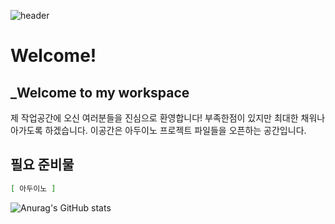 ![header](https://capsule-render.vercel.app/api?type=wave&color=auto&height=300&section=header&text=Arduino_Project&fontSize=90)
# Welcome!
## _Welcome to my workspace

제 작업공간에 오신 여러분들을 진심으로 환영합니다!
부족한점이 있지만 최대한 채워나아가도록 하겠습니다.
이공간은 아두이노 프로젝트 파일들을 오픈하는 공간입니다.

## 필요 준비물
```sh
[ 아두이노 ]
```

![Anurag's GitHub stats](https://github-readme-stats.vercel.app/api?username=LeeRadio&count_private=true)
